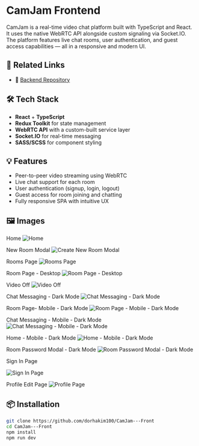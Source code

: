 # CamJam Frontend

CamJam is a real-time video chat platform built with TypeScript and React. It uses the native WebRTC API alongside custom signaling via Socket.IO. The platform features live chat rooms, user authentication, and guest access capabilities — all in a responsive and modern UI.

## 🚀 Related Links

- 🔗 [Backend Repository](https://github.com/dorhakim100/CamJam-Back)


## 🛠️ Tech Stack

- **React** + **TypeScript**
- **Redux Toolkit** for state management
- **WebRTC API** with a custom-built service layer
- **Socket.IO** for real-time messaging
- **SASS/SCSS** for component styling

## 💡 Features

- Peer-to-peer video streaming using WebRTC
- Live chat support for each room
- User authentication (signup, login, logout)
- Guest access for room joining and chatting
- Fully responsive SPA with intuitive UX

  
## 🖼️ Images

Home
![Home](https://github.com/user-attachments/assets/73c0ad92-867d-4ae1-baf4-ac4d1709f801)

New Room Modal
![Create New Room Modal](https://github.com/user-attachments/assets/e69104f9-bd07-4bf4-b4df-f44735a37277)

Rooms Page
![Rooms Page](https://github.com/user-attachments/assets/b42122b9-2f87-4b86-888e-116c35879b1c)

Room Page - Desktop
![Room Page - Desktop](https://github.com/user-attachments/assets/790e0624-4144-45ec-972f-0165262da27b)

Video Off
![Video Off](https://github.com/user-attachments/assets/0caccb12-a48f-4517-98d2-bc11eaaae86f)

Chat Messaging - Dark Mode
![Chat Messaging - Dark Mode](https://github.com/user-attachments/assets/f54c6fef-e525-4600-9384-4dec94d8232f)

Room Page- Mobile - Dark Mode
![Room Page - Mobile - Dark Mode](https://github.com/user-attachments/assets/51ab5f68-079b-432a-842b-6a89202f21c9)

Chat Messaging - Mobile - Dark Mode
![Chat Messaging - Mobile - Dark Mode](https://github.com/user-attachments/assets/20cf6b3e-573b-41ae-baf3-bdb613092f87)

Home - Mobile - Dark Mode
![Home - Mobile - Dark Mode](https://github.com/user-attachments/assets/6dbedeb3-20d5-4fe6-8516-39af4d32b6cd)

Room Password Modal - Dark Mode
![Room Password Modal - Dark Mode](https://github.com/user-attachments/assets/fa78fdee-073c-41c5-be23-de2657f459e6)

Sign In Page

![Sign In Page](https://github.com/user-attachments/assets/3df80980-e3e8-44db-bddd-0ade95d69315)

Profile Edit Page
![Profile Page](https://github.com/user-attachments/assets/eae3eda0-a49a-40b6-8419-50d332bbf7f4)


## 📦 Installation

```bash
git clone https://github.com/dorhakim100/CamJam---Front
cd CamJam---Front
npm install
npm run dev

